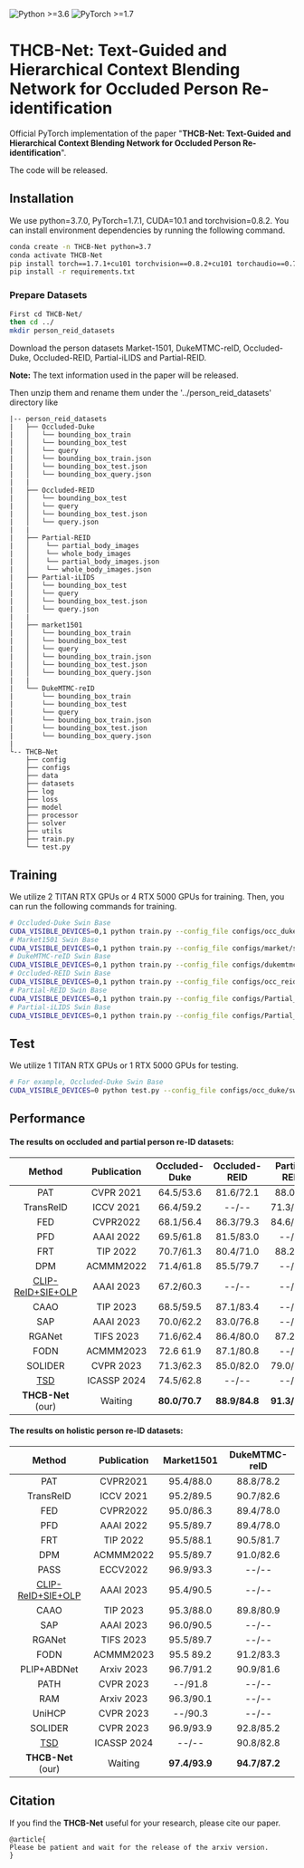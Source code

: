 ![Python >=3.6](https://img.shields.io/badge/Python->=3.6-yellow.svg)
![PyTorch >=1.7](https://img.shields.io/badge/PyTorch->=1.7-blue.svg)

# THCB-Net: Text-Guided and Hierarchical Context Blending Network for Occluded Person Re-identification
Official PyTorch implementation of the paper "**THCB-Net: Text-Guided and Hierarchical Context Blending Network for Occluded Person Re-identification**". 

The code will be released.

## Installation

We use python=3.7.0, PyTorch=1.7.1, CUDA=10.1 and torchvision=0.8.2. You can install environment dependencies by running the following command.

```bash
conda create -n THCB-Net python=3.7
conda activate THCB-Net
pip install torch==1.7.1+cu101 torchvision==0.8.2+cu101 torchaudio==0.7.2 -f https://download.pytorch.org/whl/torch_stable.html
pip install -r requirements.txt
```


### Prepare Datasets

```bash
First cd THCB-Net/
then cd ../
mkdir person_reid_datasets
```

Download the person datasets Market-1501, DukeMTMC-reID, Occluded-Duke, Occluded-REID, Partial-iLIDS and Partial-REID. 

**Note:** The text information used in the paper will be released.

Then unzip them and rename them under the '../person_reid_datasets' directory like

```
|-- person_reid_datasets
|   ├── Occluded-Duke
|   │   └── bounding_box_train
|   │   └── bounding_box_test
|   │   └── query
|   │   └── bounding_box_train.json
|   │   └── bounding_box_test.json
|   │   └── bounding_box_query.json
|   |
|   ├── Occluded-REID
|   │   └── bounding_box_test
|   │   └── query
|   │   └── bounding_box_test.json
|   │   └── query.json
|   |
|   ├── Partial-REID
|   │    └── partial_body_images
|   │    └── whole_body_images
|   │    └── partial_body_images.json
|   │    └── whole_body_images.json
|   ├── Partial-iLIDS
|   │   └── bounding_box_test
|   │   └── query
|   │   └── bounding_box_test.json
|   │   └── query.json
|   |
|   ├── market1501
|   │   └── bounding_box_train
|   │   └── bounding_box_test
|   │   └── query
|   │   └── bounding_box_train.json
|   │   └── bounding_box_test.json
|   │   └── bounding_box_query.json
|   |
|   └── DukeMTMC-reID
|       └── bounding_box_train
|       └── bounding_box_test
|       └── query
|       └── bounding_box_train.json
|       └── bounding_box_test.json
|       └── bounding_box_query.json
|
└-- THCB—Net
    ├── config
    ├── configs
    ├── data
    ├── datasets
    ├── log
    ├── loss
    ├── model
    ├── processor
    ├── solver
    ├── utils
    ├── train.py
    └── test.py

```

## Training

We utilize 2 TITAN RTX GPUs or 4 RTX 5000 GPUs for training. Then, you can run the following commands for training.


```bash
# Occluded-Duke Swin Base
CUDA_VISIBLE_DEVICES=0,1 python train.py --config_file configs/occ_duke/swin_base.yml
# Market1501 Swin Base
CUDA_VISIBLE_DEVICES=0,1 python train.py --config_file configs/market/swin_base.yml
# DukeMTMC-reID Swin Base
CUDA_VISIBLE_DEVICES=0,1 python train.py --config_file configs/dukemtmc/swin_base.yml
# Occluded-REID Swin Base
CUDA_VISIBLE_DEVICES=0,1 python train.py --config_file configs/occ_reid/swin_base.yml
# Partial-REID Swin Base
CUDA_VISIBLE_DEVICES=0,1 python train.py --config_file configs/Partial_REID/swin_base.yml
# Partial-iLIDS Swin Base
CUDA_VISIBLE_DEVICES=0,1 python train.py --config_file configs/Partial_iLIDS/swin_base.yml
```

## Test

We utilize 1 TITAN RTX GPUs or 1 RTX 5000 GPUs for testing.

```bash
# For example, Occluded-Duke Swin Base
CUDA_VISIBLE_DEVICES=0 python test.py --config_file configs/occ_duke/swin_base.yml
```

## Performance

#### The results on occluded and partial person re-ID datasets:

|       Method       | Publication | Occluded-Duke | Occluded-REID | Partial-REID  | Partial -iLIDS |
| :----------------: | :---------: | :-----------: | :-----------: | :-----------: | :------------: |
|        PAT         |  CVPR 2021  |   64.5/53.6   |   81.6/72.1   |    88.0/--    |    76.5/--     |
|     TransReID      |  ICCV 2021  |   66.4/59.2   |     --/--     |   71.3/68.6   |     --/--      |
|        FED         |  CVPR2022   |   68.1/56.4   |   86.3/79.3   |   84.6/82.3   |     --/--      |
|        PFD         |  AAAI 2022  |   69.5/61.8   |   81.5/83.0   |     --/--     |     --/--      |
|        FRT         |  TIP 2022   |   70.7/61.3   |   80.4/71.0   |    88.2/--    |    73.0/--     |
|        DPM         |  ACMMM2022  |   71.4/61.8   |   85.5/79.7   |     --/--     |     --/--      |
|[CLIP-ReID+SIE+OLP](https://arxiv.org/abs/2211.13977) |  AAAI 2023  |   67.2/60.3   |     --/--     |     --/--     |     --/--      |
|        CAAO        |  TIP 2023   |   68.5/59.5   |   87.1/83.4   |     --/--     |     --/--      |
|        SAP         |  AAAI 2023  |   70.0/62.2   |   83.0/76.8   |     --/--     |     --/--      |
|       RGANet       |  TIFS 2023  |   71.6/62.4   |   86.4/80.0   |    87.2/--    |    77.0/--     |
|        FODN        |  ACMMM2023  |   72.6 61.9   |   87.1/80.8   |     --/--     |     --/--      |
|      SOLIDER       |  CVPR 2023  |   71.3/62.3   |   85.0/82.0   |   79.0/78.7   |   79.0/84.6    |
|       [TSD](https://arxiv.org/abs/2312.09797)        | ICASSP 2024 |   74.5/62.8   |     --/--     |     --/--     |     --/--      |
| **THCB-Net** (our) |   Waiting   | **80.0/70.7** | **88.9/84.8** | **91.3/88.0** | **83.2/89.0**  |

#### The results on holistic person re-ID datasets:

|       Method       | Publication |  Market1501   | DukeMTMC-reID |
| :----------------: | :---------: | :-----------: | :-----------: |
|        PAT         |  CVPR2021   |   95.4/88.0   |   88.8/78.2   |
|     TransReID      |  ICCV 2021  |   95.2/89.5   |   90.7/82.6   |
|        FED         |  CVPR2022   |   95.0/86.3   |   89.4/78.0   |
|        PFD         |  AAAI 2022  |   95.5/89.7   |   89.4/78.0   |
|        FRT         |  TIP 2022   |   95.5/88.1   |   90.5/81.7   |
|        DPM         |  ACMMM2022  |   95.5/89.7   |   91.0/82.6   |
|        PASS        |  ECCV2022   |   96.9/93.3   |     --/--     |
|[CLIP-ReID+SIE+OLP](https://arxiv.org/abs/2211.13977) |  AAAI 2023  |   95.4/90.5   |     --/--     |
|        CAAO        |  TIP 2023   |   95.3/88.0   |   89.8/80.9   |
|        SAP         |  AAAI 2023  |   96.0/90.5   |     --/--     |
|       RGANet       |  TIFS 2023  |   95.5/89.7   |     --/--     |
|        FODN        |  ACMMM2023  |   95.5 89.2   |   91.2/83.3   |
|    PLIP+ABDNet     | Arxiv 2023  |   96.7/91.2   |   90.9/81.6   |
|        PATH        |  CVPR 2023  |   \--/91.8    |     --/--     |
|        RAM         | Arxiv 2023  |   96.3/90.1   |     --/--     |
|       UniHCP       |  CVPR 2023  |   \--/90.3    |     --/--     |
|      SOLIDER       |  CVPR 2023  |   96.9/93.9   |   92.8/85.2   |
|       [TSD](https://arxiv.org/abs/2312.09797)        | ICASSP 2024 |     --/--     |   90.8/82.8   |
| **THCB-Net** (our) |   Waiting   | **97.4/93.9** | **94.7/87.2** |

## Citation

If you find the **THCB-Net** useful for your research, please cite our paper.

```
@article{
Please be patient and wait for the release of the arxiv version.
}
```
